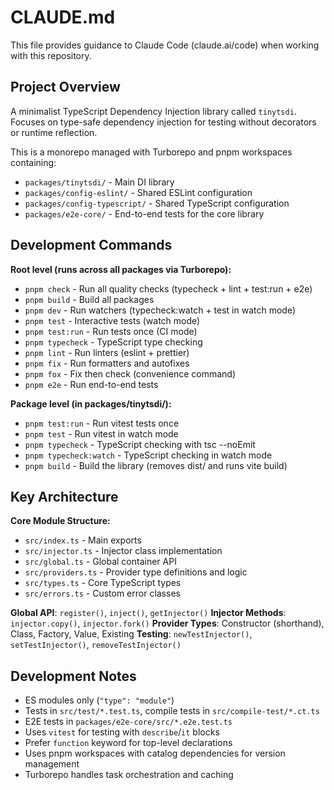 # CLAUDE.md

This file provides guidance to Claude Code (claude.ai/code) when working with this repository.

## Project Overview

A minimalist TypeScript Dependency Injection library called `tinytsdi`. Focuses on type-safe
dependency injection for testing without decorators or runtime reflection.

This is a monorepo managed with Turborepo and pnpm workspaces containing:

- `packages/tinytsdi/` - Main DI library
- `packages/config-eslint/` - Shared ESLint configuration
- `packages/config-typescript/` - Shared TypeScript configuration
- `packages/e2e-core/` - End-to-end tests for the core library

## Development Commands

**Root level (runs across all packages via Turborepo):**

- `pnpm check` - Run all quality checks (typecheck + lint + test:run + e2e)
- `pnpm build` - Build all packages
- `pnpm dev` - Run watchers (typecheck:watch + test in watch mode)
- `pnpm test` - Interactive tests (watch mode)
- `pnpm test:run` - Run tests once (CI mode)
- `pnpm typecheck` - TypeScript type checking
- `pnpm lint` - Run linters (eslint + prettier)
- `pnpm fix` - Run formatters and autofixes
- `pnpm fox` - Fix then check (convenience command)
- `pnpm e2e` - Run end-to-end tests

**Package level (in packages/tinytsdi/):**

- `pnpm test:run` - Run vitest tests once
- `pnpm test` - Run vitest in watch mode
- `pnpm typecheck` - TypeScript checking with tsc --noEmit
- `pnpm typecheck:watch` - TypeScript checking in watch mode
- `pnpm build` - Build the library (removes dist/ and runs vite build)

## Key Architecture

**Core Module Structure:**

- `src/index.ts` - Main exports
- `src/injector.ts` - Injector class implementation
- `src/global.ts` - Global container API
- `src/providers.ts` - Provider type definitions and logic
- `src/types.ts` - Core TypeScript types
- `src/errors.ts` - Custom error classes

**Global API**: `register()`, `inject()`, `getInjector()` **Injector Methods**: `injector.copy()`,
`injector.fork()` **Provider Types**: Constructor (shorthand), Class, Factory, Value, Existing
**Testing**: `newTestInjector()`, `setTestInjector()`, `removeTestInjector()`

## Development Notes

- ES modules only (`"type": "module"`)
- Tests in `src/test/*.test.ts`, compile tests in `src/compile-test/*.ct.ts`
- E2E tests in `packages/e2e-core/src/*.e2e.test.ts`
- Uses `vitest` for testing with `describe`/`it` blocks
- Prefer `function` keyword for top-level declarations
- Uses pnpm workspaces with catalog dependencies for version management
- Turborepo handles task orchestration and caching
